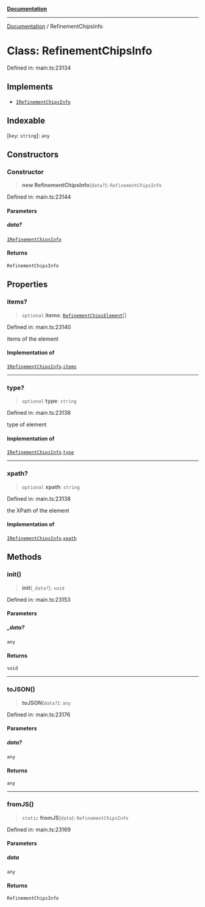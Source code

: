 [**Documentation**](../README.md)

***

[Documentation](../README.md) / RefinementChipsInfo

# Class: RefinementChipsInfo

Defined in: main.ts:23134

## Implements

- [`IRefinementChipsInfo`](../interfaces/IRefinementChipsInfo.md)

## Indexable

\[`key`: `string`\]: `any`

## Constructors

### Constructor

> **new RefinementChipsInfo**(`data?`): `RefinementChipsInfo`

Defined in: main.ts:23144

#### Parameters

##### data?

[`IRefinementChipsInfo`](../interfaces/IRefinementChipsInfo.md)

#### Returns

`RefinementChipsInfo`

## Properties

### items?

> `optional` **items**: [`RefinementChipsElement`](RefinementChipsElement.md)[]

Defined in: main.ts:23140

items of the element

#### Implementation of

[`IRefinementChipsInfo`](../interfaces/IRefinementChipsInfo.md).[`items`](../interfaces/IRefinementChipsInfo.md#items)

***

### type?

> `optional` **type**: `string`

Defined in: main.ts:23136

type of element

#### Implementation of

[`IRefinementChipsInfo`](../interfaces/IRefinementChipsInfo.md).[`type`](../interfaces/IRefinementChipsInfo.md#type)

***

### xpath?

> `optional` **xpath**: `string`

Defined in: main.ts:23138

the XPath of the element

#### Implementation of

[`IRefinementChipsInfo`](../interfaces/IRefinementChipsInfo.md).[`xpath`](../interfaces/IRefinementChipsInfo.md#xpath)

## Methods

### init()

> **init**(`_data?`): `void`

Defined in: main.ts:23153

#### Parameters

##### \_data?

`any`

#### Returns

`void`

***

### toJSON()

> **toJSON**(`data?`): `any`

Defined in: main.ts:23176

#### Parameters

##### data?

`any`

#### Returns

`any`

***

### fromJS()

> `static` **fromJS**(`data`): `RefinementChipsInfo`

Defined in: main.ts:23169

#### Parameters

##### data

`any`

#### Returns

`RefinementChipsInfo`
